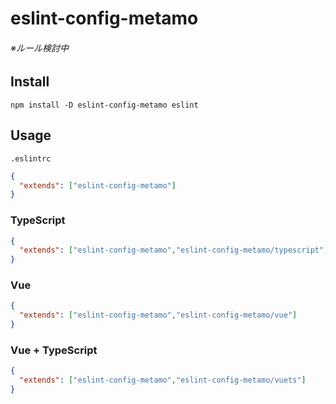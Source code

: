 # eslint-config-metamo

###### ※ルール検討中

## Install

```
npm install -D eslint-config-metamo eslint
```

## Usage

`.eslintrc`

```json
{
  "extends": ["eslint-config-metamo"]
}
```

### TypeScript

```json
{
  "extends": ["eslint-config-metamo","eslint-config-metamo/typescript"]
}
```

### Vue

```json
{
  "extends": ["eslint-config-metamo","eslint-config-metamo/vue"]
}
```

### Vue + TypeScript

```json
{
  "extends": ["eslint-config-metamo","eslint-config-metamo/vuets"]
}
```